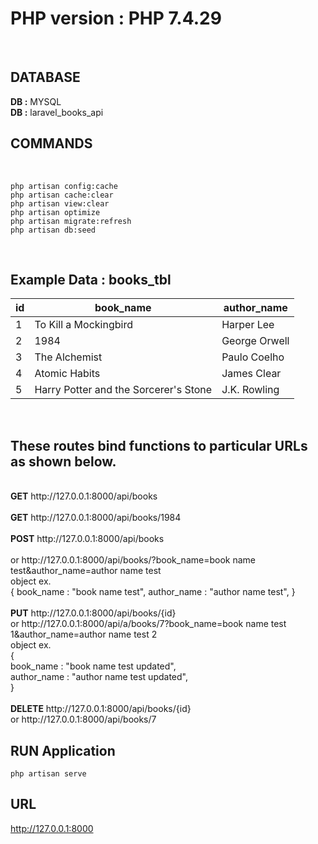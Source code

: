# PHP version : PHP 7.4.29
<br>

## DATABASE
<b>DB :</b> MYSQL
<br>
<b>DB :</b> laravel_books_api
<br>

## COMMANDS
<br>

```
php artisan config:cache
php artisan cache:clear
php artisan view:clear
php artisan optimize
php artisan migrate:refresh
php artisan db:seed
```


<br>

## Example Data : books_tbl<br>

| id | book_name                               | author_name   |
|----|-----------------------------------------|---------------|
| 1  | To Kill a Mockingbird                   | Harper Lee    |
| 2  | 1984                                    | George Orwell |
| 3  | The Alchemist                           | Paulo Coelho  |
| 4  | Atomic Habits                           | James Clear   |
| 5  | Harry Potter and the Sorcerer's Stone   | J.K. Rowling  |



<br>

## These routes bind functions to particular URLs as shown below.

<br>
<b>GET</b>     http://127.0.0.1:8000/api/books<br>
<br>
<b>GET</b>     http://127.0.0.1:8000/api/books/1984<br>
<br>
<b>POST</b>    http://127.0.0.1:8000/api/books<br>
<br>
        or http://127.0.0.1:8000/api/books/?book_name=book name test&author_name=author name test<br>object ex.<br>
            {
                book_name : "book name test",
                author_name : "author name test",
            }<br>
<br>
<b>PUT</b>     http://127.0.0.1:8000/api/books/{id}<br>
        or http://127.0.0.1:8000/api/a/books/7?book_name=book name test 1&author_name=author name test 2<br>
        object ex.<br>
        {<br>
            book_name : "book name test updated",<br>
            author_name : "author name test updated",<br>
        }<br>
<br>
<b>DELETE</b>  http://127.0.0.1:8000/api/books/{id}<br>
        or http://127.0.0.1:8000/api/books/7<br>

## RUN Application

```
php artisan serve
```
## URL
http://127.0.0.1:8000
